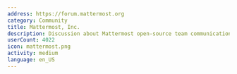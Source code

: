 ```yaml
---
address: https://forum.mattermost.org
category: Community
title: Mattermost, Inc.
description: Discussion about Mattermost open-source team communication
userCount: 4022
icon: mattermost.png
activity: medium
language: en_US
---
```

